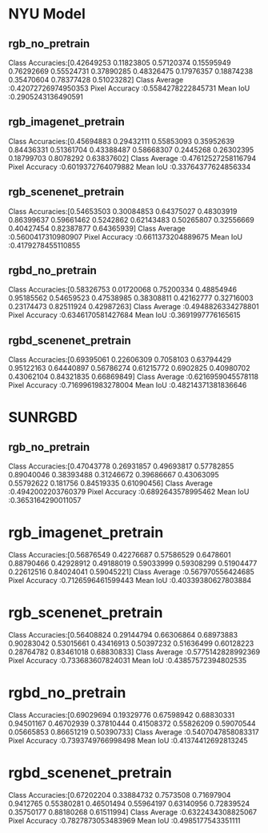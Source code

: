 # NYU Model

## rgb_no_pretrain

Class Accuracies:[0.42649253 0.11823805 0.57120374 0.15595949 0.76292669 0.55524731
 0.37890285 0.48326475 0.17976357 0.18874238 0.35470604 0.78377428
 0.51023282]
Class Average   :0.42072726974950353
Pixel Accuracy  :0.5584278222845731
Mean IoU        :0.2905243136490591

## rgb_imagenet_pretrain

Class Accuracies:[0.45694883 0.29432111 0.55853093 0.35952639 0.84436331 0.51361704
 0.43388487 0.58668307 0.2445268  0.26302395 0.18799703 0.8078292
 0.63837602]
Class Average   :0.47612527258116794
Pixel Accuracy  :0.6019372764079882
Mean IoU        :0.33764377624856334

## rgb_scenenet_pretrain

Class Accuracies:[0.54653503 0.30084853 0.64375027 0.48303919 0.86399637 0.59661462
 0.5242862  0.62143483 0.50265807 0.32556669 0.40427454 0.82387877
 0.64365939]
Class Average   :0.5600417310980907
Pixel Accuracy  :0.6611373204889675
Mean IoU        :0.4179278455110855

## rgbd_no_pretrain

Class Accuracies:[0.58326753 0.01720068 0.75200334 0.48854946 0.95185562 0.54659523
 0.47538985 0.38308811 0.42162777 0.32716003 0.23174473 0.82511924
 0.42987263]
Class Average   :0.4948826334278801
Pixel Accuracy  :0.6346170581427684
Mean IoU        :0.3691997776165615

## rgbd_scenenet_pretrain

Class Accuracies:[0.69395061 0.22606309 0.7058103  0.63794429 0.95122163 0.64440897
 0.56786274 0.61215772 0.6902825  0.40980702 0.43062104 0.84321835
 0.66869849]
Class Average   :0.6216959045578118
Pixel Accuracy  :0.7169961983278004
Mean IoU        :0.48214371381836646

# SUNRGBD

## rgb_no_pretrain

Class Accuracies:[0.47043778 0.26931857 0.49693817 0.57782855 0.89040046 0.38393488
 0.31246672 0.39686667 0.43063095 0.55792622 0.181756   0.84519335
 0.61090456]
Class Average   :0.4942002203760379
Pixel Accuracy  :0.6892643578995462
Mean IoU        :0.3653164290011057

# rgb_imagenet_pretrain

Class Accuracies:[0.56876549 0.42276687 0.57586529 0.6478601  0.88790466 0.42928912
 0.49188019 0.59033999 0.59308299 0.51904477 0.22612516 0.84024041
 0.59045221]
Class Average   :0.567970556424685
Pixel Accuracy  :0.7126596461599443
Mean IoU        :0.40339380627803884

# rgb_scenenet_pretrain

Class Accuracies:[0.56408824 0.29144794 0.66306864 0.68973883 0.90283042 0.53015661
 0.43416913 0.50397232 0.51636499 0.60128223 0.28764782 0.83461018
 0.68830833]
Class Average   :0.5775142828992369
Pixel Accuracy  :0.733683607824031
Mean IoU        :0.43857572394802535

# rgbd_no_pretrain

Class Accuracies:[0.69029694 0.19329776 0.67598942 0.68830331 0.94501167 0.46702939
 0.37810444 0.41508372 0.55826209 0.59070544 0.05665853 0.86651219
 0.50390733]
Class Average   :0.5407047858083317
Pixel Accuracy  :0.7393749766998498
Mean IoU        :0.41374412692813245

# rgbd_scenenet_pretrain

Class Accuracies:[0.67202204 0.33884732 0.7573508  0.71697904 0.9412765  0.55380281
 0.46501494 0.55964197 0.63140956 0.72839524 0.35750177 0.88180268
 0.61511994]
Class Average   :0.6322434308825067
Pixel Accuracy  :0.7827873053483969
Mean IoU        :0.4985177543351111
